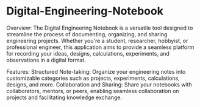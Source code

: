 # Digital-Engineering-Notebook

Overview:
The Digital Engineering Notebook is a versatile tool designed to streamline the process of documenting, organizing, and sharing engineering projects. Whether you're a student, researcher, hobbyist, or professional engineer, this application aims to provide a seamless platform for recording your ideas, designs, calculations, experiments, and observations in a digital format.

Features:
Structured Note-taking: Organize your engineering notes into customizable categories such as projects, experiments, calculations, designs, and more.
Collaboration and Sharing: Share your notebooks with collaborators, mentors, or peers, enabling seamless collaboration on projects and facilitating knowledge exchange.
